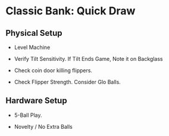 # Classic Bank: Quick Draw

## Physical Setup

-   Level Machine

-   Verify Tilt Sensitivity. If Tilt Ends Game, Note it on Backglass

-   Check coin door killing flippers.

-   Check Flipper Strength. Consider Glo Balls.

## Hardware Setup

-   5-Ball Play.

-   Novelty / No Extra Balls
